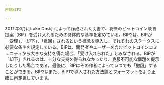 ```yaml
---
用語BIP2

---
```

2012年6月にLuke Dashjrによって作成された文書で、将来のビットコイン改善提案（BIP）を受け入れるための具体的な基準を定めている。BIP2は、BIPが「受理」、「却下」、「撤回」されるという概念を導入し、それぞれのステータスに必要な条件を規定している。BIPは、開発者やユーザーを含むビットコインコミュニティから大きな支持を得た場合、「受け入れられた」とみなされる。BIPが「却下」されるのは、十分な支持を得られなかったり、克服不可能な問題を提示したりした場合である。最後に、BIPはその作者によっていつでも「撤回」することができる。BIP2はまた、BIP1で導入された方法論とフォーマットをより正確に再定義しています。